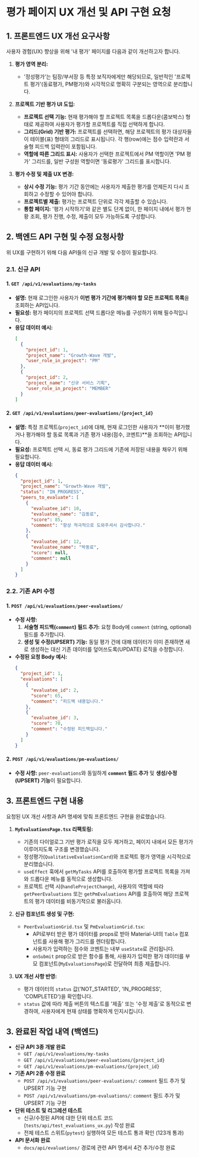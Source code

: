 # 평가 페이지 UX 개선 및 API 구현 요청

## 1. 프론트엔드 UX 개선 요구사항

사용자 경험(UX) 향상을 위해 '내 평가' 페이지를 다음과 같이 개선하고자 합니다.

1.  **평가 영역 분리:**
    *   '정성평가'는 팀장/부서장 등 특정 보직자에게만 해당되므로, 일반적인 '프로젝트 평가'(동료평가, PM평가)와 시각적으로 명확히 구분되는 영역으로 분리합니다.

2.  **프로젝트 기반 평가 UI 도입:**
    *   **프로젝트 선택 기능:** 현재 평가해야 할 프로젝트 목록을 드롭다운(콤보박스) 형태로 제공하여 사용자가 평가할 프로젝트를 직접 선택하게 합니다.
    *   **그리드(Grid) 기반 평가:** 프로젝트를 선택하면, 해당 프로젝트의 평가 대상자들이 테이블(표) 형태의 그리드로 표시됩니다. 각 행(row)에는 점수 입력란과 서술형 피드백 입력란이 포함됩니다.
    *   **역할에 따른 그리드 표시:** 사용자가 선택한 프로젝트에서 PM 역할이면 'PM 평가' 그리드를, 일반 구성원 역할이면 '동료평가' 그리드를 표시합니다.

3.  **평가 수정 및 제출 UX 변경:**
    *   **상시 수정 기능:** 평가 기간 동안에는 사용자가 제출한 평가를 언제든지 다시 조회하고 수정할 수 있어야 합니다.
    *   **프로젝트별 제출:** 평가는 프로젝트 단위로 각각 제출할 수 있습니다.
    *   **통합 페이지:** '평가 시작하기'와 같은 별도 단계 없이, 한 페이지 내에서 평가 현황 조회, 평가 진행, 수정, 제출이 모두 가능하도록 구성합니다.

## 2. 백엔드 API 구현 및 수정 요청사항

위 UX를 구현하기 위해 다음 API들의 신규 개발 및 수정이 필요합니다.

### 2.1. 신규 API

#### 1. `GET /api/v1/evaluations/my-tasks`
- **설명:** 현재 로그인한 사용자가 **이번 평가 기간에 평가해야 할 모든 프로젝트 목록**을 조회하는 API입니다.
- **필요성:** 평가 페이지의 프로젝트 선택 드롭다운 메뉴를 구성하기 위해 필수적입니다.
- **응답 데이터 예시:**
  ```json
  [
    {
      "project_id": 1,
      "project_name": "Growth-Wave 개발",
      "user_role_in_project": "PM" 
    },
    {
      "project_id": 2,
      "project_name": "신규 서비스 기획",
      "user_role_in_project": "MEMBER"
    }
  ]
  ```

#### 2. `GET /api/v1/evaluations/peer-evaluations/{project_id}`
- **설명:** 특정 프로젝트(`project_id`)에 대해, 현재 로그인한 사용자가 **이미 평가했거나 평가해야 할 동료 목록과 기존 평가 내용(점수, 코멘트)**을 조회하는 API입니다.
- **필요성:** 프로젝트 선택 시, 동료 평가 그리드에 기존에 저장된 내용을 채우기 위해 필요합니다.
- **응답 데이터 예시:**
  ```json
  {
    "project_id": 1,
    "project_name": "Growth-Wave 개발",
    "status": "IN_PROGRESS", 
    "peers_to_evaluate": [
      {
        "evaluatee_id": 10,
        "evaluatee_name": "김동료",
        "score": 85, 
        "comment": "항상 적극적으로 도와주셔서 감사합니다." 
      },
      {
        "evaluatee_id": 12,
        "evaluatee_name": "박동료",
        "score": null,
        "comment": null
      }
    ]
  }
  ```

### 2.2. 기존 API 수정

#### 1. `POST /api/v1/evaluations/peer-evaluations/`
- **수정 사항:**
    1.  **서술형 피드백(`comment`) 필드 추가:** 요청 Body에 `comment` (string, optional) 필드를 추가합니다.
    2.  **생성 및 수정(UPSERT) 기능:** 동일 평가 건에 대해 데이터가 이미 존재하면 새로 생성하는 대신 기존 데이터를 덮어쓰도록(UPDATE) 로직을 수정합니다.
- **수정된 요청 Body 예시:**
  ```json
  {
    "project_id": 1,
    "evaluations": [
      {
        "evaluatee_id": 2,
        "score": 65,
        "comment": "피드백 내용입니다."
      },
      {
        "evaluatee_id": 3,
        "score": 70,
        "comment": "수정된 피드백입니다."
      }
    ]
  }
  ```

#### 2. `POST /api/v1/evaluations/pm-evaluations/`
- **수정 사항:** `peer-evaluations`와 동일하게 **`comment` 필드 추가** 및 **생성/수정(UPSERT) 기능**이 필요합니다.

## 3. 프론트엔드 구현 내용

요청된 UX 개선 사항과 API 명세에 맞춰 프론트엔드 구현을 완료했습니다.

1.  **`MyEvaluationsPage.tsx` 리팩토링:**
    -   기존의 다이얼로그 기반 평가 로직을 모두 제거하고, 페이지 내에서 모든 평가가 이루어지도록 구조를 변경했습니다.
    -   정성평가(`QualitativeEvaluationCard`)와 프로젝트 평가 영역을 시각적으로 분리했습니다.
    -   `useEffect` 훅에서 `getMyTasks` API를 호출하여 평가할 프로젝트 목록을 가져와 드롭다운 메뉴를 동적으로 생성합니다.
    -   프로젝트 선택 시(`handleProjectChange`), 사용자의 역할에 따라 `getPeerEvaluations` 또는 `getPmEvaluations` API를 호출하여 해당 프로젝트의 평가 데이터를 비동기적으로 불러옵니다.

2.  **신규 컴포넌트 생성 및 구현:**
    -   `PeerEvaluationGrid.tsx` 및 `PmEvaluationGrid.tsx`:
        -   API로부터 받은 평가 데이터를 props로 받아 Material-UI의 `Table` 컴포넌트를 사용해 평가 그리드를 렌더링합니다.
        -   사용자가 입력하는 점수와 코멘트는 내부 `useState`로 관리됩니다.
        -   `onSubmit` prop으로 받은 함수를 통해, 사용자가 입력한 평가 데이터를 부모 컴포넌트(`MyEvaluationsPage`)로 전달하여 최종 제출합니다.

3.  **UX 개선 사항 반영:**
    -   평가 데이터의 `status` 값('NOT_STARTED', 'IN_PROGRESS', 'COMPLETED')을 확인합니다.
    -   `status` 값에 따라 제출 버튼의 텍스트를 '제출' 또는 '수정 제출'로 동적으로 변경하여, 사용자에게 현재 상태를 명확하게 인지시킵니다.

## 3. 완료된 작업 내역 (백엔드)

- **신규 API 3종 개발 완료**
  - `GET /api/v1/evaluations/my-tasks`
  - `GET /api/v1/evaluations/peer-evaluations/{project_id}`
  - `GET /api/v1/evaluations/pm-evaluations/{project_id}`
- **기존 API 2종 수정 완료**
  - `POST /api/v1/evaluations/peer-evaluations/`: `comment` 필드 추가 및 UPSERT 기능 구현
  - `POST /api/v1/evaluations/pm-evaluations/`: `comment` 필드 추가 및 UPSERT 기능 구현
- **단위 테스트 및 리그레션 테스트**
  - 신규/수정된 API에 대한 단위 테스트 코드(`tests/api/test_evaluations_ux.py`) 작성 완료
  - 전체 테스트 스위트(`pytest`) 실행하여 모든 테스트 통과 확인 (123개 통과)
- **API 문서화 완료**
  - `docs/api/evaluations/` 경로에 관련 API 명세서 4건 추가/수정 완료
